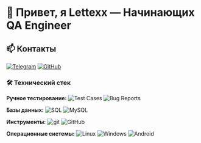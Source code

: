 # 👋 Привет, я Lettexx — Начинающих QA Engineer
## 📫 Контакты
[![Telegram](https://img.shields.io/badge/Telegram-@lettexx_A-26A5E4?style=for-the-badge&logo=telegram&logoColor=white)](https://t.me/lettexx_A)
[![GitHub](https://img.shields.io/badge/GitHub-Lettexx-181717?style=for-the-badge&logo=github&logoColor=white)](https://github.com/Lettexx)
### 🛠️ Технический стек

**Ручное тестирование:** 
![Test Cases](https://img.shields.io/badge/Test_Cases-✓-green)
![Bug Reports](https://img.shields.io/badge/Bug_Reports-✓-green)

**Базы данных:**
![SQL](https://img.shields.io/badge/SQL-4479A1?style=flat&logo=postgresql&logoColor=white)
![MySQL](https://img.shields.io/badge/MySQL-4479A1?style=flat&logo=mysql&logoColor=white)

**Инструменты:**
![git](https://img.shields.io/badge/Git-F05032?style=flat&logo=git&logoColor=white)
![GitHub](https://img.shields.io/badge/GitHub-181717?style=flat&logo=github&logoColor=white)

**Операционные системы:**
![Linux](https://img.shields.io/badge/Linux-Debian-A81D33?style=flat&logo=debian&logoColor=white)
![Windows](https://img.shields.io/badge/Windows-0078D6?style=flat&logo=windows&logoColor=white)
![Android](https://img.shields.io/badge/Android-3DDC84?style=flat&logo=android&logoColor=white)
